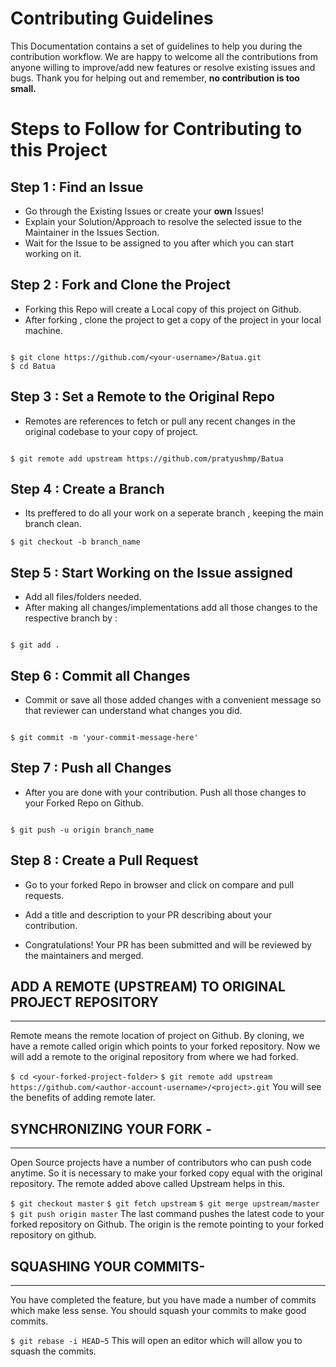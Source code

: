 # Contributing Guidelines

This Documentation contains a set of guidelines to help you during the contribution workflow.
We are happy to welcome all the contributions from anyone willing to improve/add new features or resolve existing issues and bugs. Thank you for helping out and remember,
**no contribution is too small.**

# Steps to Follow for Contributing to this Project

## Step 1 : Find an Issue
- Go through the Existing Issues or create your **own** Issues!
- Explain your Solution/Approach to resolve the selected issue to the Maintainer in the Issues Section.
- Wait for the Issue to be assigned to you after which you can start working on it.

## Step 2 : Fork and Clone the Project
- Forking this Repo will create a Local copy of this project on Github.
- After forking , clone the project to get a copy of the project in your local machine.
```

$ git clone https://github.com/<your-username>/Batua.git
$ cd Batua
```

## Step 3 : Set a Remote to the Original Repo
- Remotes are references to fetch or pull any recent changes in the original codebase to your copy of project.

```

$ git remote add upstream https://github.com/pratyushmp/Batua
```

## Step 4 : Create a Branch
- Its preffered to do all your work on a seperate branch , keeping the main branch clean.

```
$ git checkout -b branch_name
```

## Step 5 : Start Working on the Issue assigned
- Add all files/folders needed.
- After making all changes/implementations add all those changes to the respective branch by :
```

$ git add .
```

## Step 6 : Commit all Changes
- Commit or save all those added changes with a convenient message so that reviewer can understand what changes you did.

```

$ git commit -m 'your-commit-message-here'
```

## Step 7 : Push all Changes
- After you are done with your contribution. Push all those changes to your Forked Repo on Github.

```

$ git push -u origin branch_name
```

## Step 8 : Create a Pull Request
- Go to your forked Repo in browser and click on compare and pull requests.
- Add a title and description to your PR describing about your contribution.

- Congratulations! Your PR has been submitted and will be reviewed by the maintainers and merged.

## ADD A REMOTE (UPSTREAM) TO ORIGINAL PROJECT REPOSITORY 
***
Remote means the remote location of project on Github. By cloning, we have a remote called origin which points to your forked repository. Now we will add a remote to the original repository from where we had forked.

```$ cd <your-forked-project-folder>```
```$ git remote add upstream https://github.com/<author-account-username>/<project>.git```
You will see the benefits of adding remote later.

## SYNCHRONIZING YOUR FORK -
***
Open Source projects have a number of contributors who can push code anytime. So it is necessary to make your forked copy equal with the original repository. The remote added above called Upstream helps in this.

```$ git checkout master```
```$ git fetch upstream```
```$ git merge upstream/master```
```$ git push origin master```
The last command pushes the latest code to your forked repository on Github. The origin is the remote pointing to your forked repository on github.

## SQUASHING YOUR COMMITS-
***
You have completed the feature, but you have made a number of commits which make less sense. You should squash your commits to make good commits.

```$ git rebase -i HEAD~5```
This will open an editor which will allow you to squash the commits.

